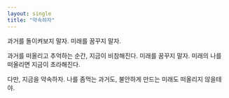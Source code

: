 ```yaml
---
layout: single
title: "약속하자"
---
```


과거를 돌이켜보지 말자.
미래를 꿈꾸지 말자.

과거를 떠올리고 추억하는 순간, 지금이 비참해진다.
미래를 꿈꾸지 말자. 미래의 나를 떠올리면 지금이 초라해진다.

다만, 지금을 약속하자. 
나를 좀먹는 과거도, 불안하게 만드는 미래도 떠올리지 않을테야.
